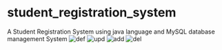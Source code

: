 # student_registration_system
A Student Registration System using java language and MySQL database management System 
![def](https://user-images.githubusercontent.com/102627389/181278181-ea2eb84f-9e1a-4542-ac21-472f10b9efb3.png)
![upd](https://user-images.githubusercontent.com/102627389/181278188-420ae8c2-3429-4ce7-8aa8-2945d9b3c52b.png)
![add](https://user-images.githubusercontent.com/102627389/181278189-98483d1c-701f-48ba-a662-b2e40512e1d8.png)
![del](https://user-images.githubusercontent.com/102627389/181278190-750b2c9d-a036-46db-bb3e-b5a87347af17.png)
